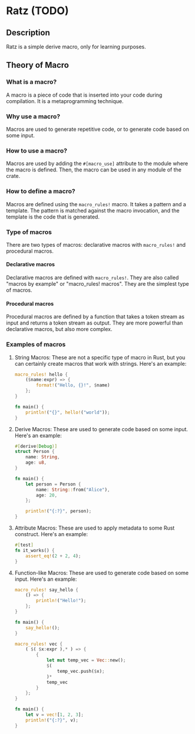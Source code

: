# Ratz (TODO)

## Description

Ratz is a simple derive macro, only for learning purposes.

## Theory of Macro

### What is a macro?

A macro is a piece of code that is inserted into your code during compilation. It is a metaprogramming technique.

### Why use a macro?

Macros are used to generate repetitive code, or to generate code based on some input.

### How to use a macro?

Macros are used by adding the `#[macro_use]` attribute to the module where the macro is defined. Then, the macro can be used in any module of the crate.

### How to define a macro?

Macros are defined using the `macro_rules!` macro. It takes a pattern and a template. The pattern is matched against the macro invocation, and the template is the code that is generated.

### Type of macros

There are two types of macros: declarative macros with `macro_rules!` and procedural macros.

#### Declarative macros

Declarative macros are defined with `macro_rules!`. They are also called "macros by example" or "macro_rules! macros". They are the simplest type of macros.

#### Procedural macros

Procedural macros are defined by a function that takes a token stream as input and returns a token stream as output. They are more powerful than declarative macros, but also more complex.

### Examples of macros

1. String Macros: These are not a specific type of macro in Rust, but you can certainly create macros that work with strings. Here's an example:
    ```rust
    macro_rules! hello {
        ($name:expr) => {
            format!("Hello, {}!", $name)
        };
    }

    fn main() {
        println!("{}", hello!("world"));
    }
    ```
2. Derive Macros: These are used to generate code based on some input. Here's an example:
    ```rust
    #[derive(Debug)]
    struct Person {
        name: String,
        age: u8,
    }

    fn main() {
        let person = Person {
            name: String::from("Alice"),
            age: 20,
        };

        println!("{:?}", person);
    }
    ```

3. Attribute Macros: These are used to apply metadata to some Rust construct. Here's an example:
    ```rust
    #[test]
    fn it_works() {
        assert_eq!(2 + 2, 4);
    }
    ```

4. Function-like Macros: These are used to generate code based on some input. Here's an example:
    ```rust
    macro_rules! say_hello {
        () => {
            println!("Hello!");
        };
    }

    fn main() {
        say_hello!();
    }
    ```

    ```rust
    macro_rules! vec {
        ( $( $x:expr ),* ) => {
            {
                let mut temp_vec = Vec::new();
                $(
                    temp_vec.push($x);
                )*
                temp_vec
            }
        };
    }

    fn main() {
        let v = vec![1, 2, 3];
        println!("{:?}", v);
    }
    ```

